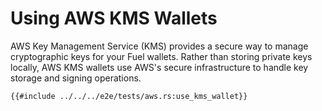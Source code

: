 # Using AWS KMS Wallets

AWS Key Management Service (KMS) provides a secure way to manage cryptographic keys for your Fuel wallets. Rather than storing private keys locally, AWS KMS wallets use AWS's secure infrastructure to handle key storage and signing operations.

```rust,ignore
{{#include ../../../e2e/tests/aws.rs:use_kms_wallet}}
```
